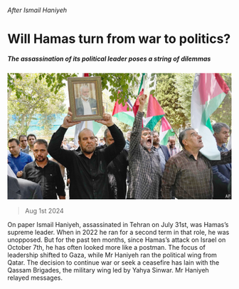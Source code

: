 ###### After Ismail Haniyeh

# Will Hamas turn from war to politics? 

##### The assassination of its political leader poses a string of dilemmas 

![image](images/20240803_MAP004.jpg) 

> Aug 1st 2024 

On paper Ismail Haniyeh, assassinated in Tehran on July 31st, was Hamas’s supreme leader. When in 2022 he ran for a second term in that role, he was unopposed. But for the past ten months, since Hamas’s attack on Israel on October 7th, he has often looked more like a postman. The focus of leadership shifted to Gaza, while Mr Haniyeh ran the political wing from Qatar. The decision to continue war or seek a ceasefire has lain with the Qassam Brigades, the military wing led by Yahya Sinwar. Mr Haniyeh relayed messages.

